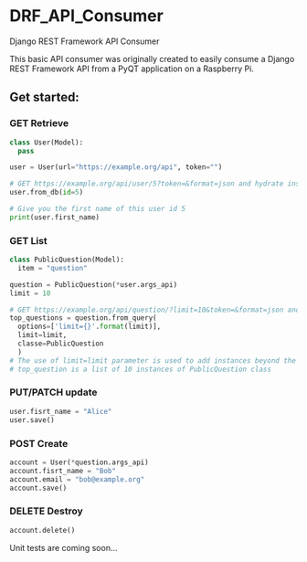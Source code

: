 # DRF_API_Consumer
Django REST Framework API Consumer

This basic API consumer was originally created to easily consume a Django REST Framework API from a PyQT application on a Raspberry Pi.

## Get started:

### GET Retrieve
```py
class User(Model):
  pass

user = User(url="https://example.org/api", token="")

# GET https://example.org/api/user/5?token=&format=json and hydrate instance
user.from_db(id=5)

# Give you the first name of this user id 5
print(user.first_name)
```

### GET List
```py
class PublicQuestion(Model):
  item = "question"

question = PublicQuestion(*user.args_api)
limit = 10

# GET https://example.org/api/question/?limit=10&token=&format=json and create 10 hydrated instances
top_questions = question.from_query(
  options=['limit={}'.format(limit)],
  limit=limit,
  classe=PublicQuestion
  )
# The use of limit=limit parameter is used to add instances beyond the DRF page_size configuration.
# top_question is a list of 10 instances of PublicQuestion class
```

### PUT/PATCH update
```py
user.fisrt_name = "Alice"
user.save()
```

### POST Create
```py
account = User(*question.args_api)
account.fisrt_name = "Bob"
account.email = "bob@example.org"
account.save()
```

### DELETE Destroy
```py
account.delete()
```

Unit tests are coming soon...
